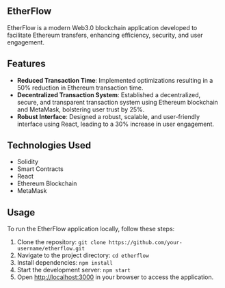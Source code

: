 ## EtherFlow

EtherFlow is a modern Web3.0 blockchain application developed to facilitate Ethereum transfers, enhancing efficiency, security, and user engagement.

## Features

- **Reduced Transaction Time**: Implemented optimizations resulting in a 50% reduction in Ethereum transaction time.
- **Decentralized Transaction System**: Established a decentralized, secure, and transparent transaction system using Ethereum blockchain and MetaMask, bolstering user trust by 25%.
- **Robust Interface**: Designed a robust, scalable, and user-friendly interface using React, leading to a 30% increase in user engagement.

## Technologies Used

- Solidity
- Smart Contracts
- React
- Ethereum Blockchain
- MetaMask

## Usage

To run the EtherFlow application locally, follow these steps:

1. Clone the repository: `git clone https://github.com/your-username/etherflow.git`
2. Navigate to the project directory: `cd etherflow`
3. Install dependencies: `npm install`
4. Start the development server: `npm start`
5. Open [http://localhost:3000](http://localhost:3000) in your browser to access the application.
